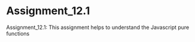 # Assignment_12.1
Assignment_12.1: This assignment helps to understand the Javascript pure functions
